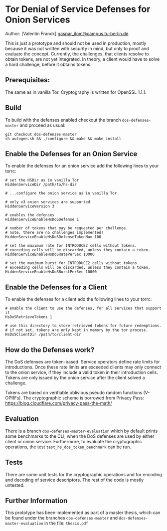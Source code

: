 # Tor Denial of Service Defenses for Onion Services
Author: [Valentin Franck] <gaspar_ilom@campus.tu-berlin.de>

This is just a prototype and should not be used in production, mostly because it was not written with security in mind, but only to proof and evaluate the concept.
Currently, the challenges, that clients resolve to obtain tokens, are not yet integrated. In theory, a client would have to solve a hard challenge, before it obtains tokens.

## Prerequisites:
The same as in vanilla Tor.
Cryptography is written for OpenSSL 1.1.1.

## Build
To build with the defenses enabled checkout the branch `dos-defenses-master` and proceed as usual:

    git checkout dos-defenses-master
    sh autogen.sh && ./configure && make && make install

## Enable the Defenses for an Onion Service
To enable the defenses for an onion service add the following lines to your torrc:

    # set the HSDir as in vanilla Tor
    HiddenServiceDir /path/to/hs-dir

    # ...configure the onion service as in vanilla Tor.

    # only v3 onion services are supported
    HiddenServiceVersion 3

    # enables the defenses
    HiddenServiceEnableHsDoSDefense 1

    # number of tokens that may be requested per challenge.
    # note, there are no challenges implemented!
    HiddenServiceEnableHsDoSDefenseTokenNum 100
    
    # set the maximum rate for INTRODUCE2 cells without tokens.
    # exceeding cells will be discarded, unless they contain a token.
    HiddenServiceEnableHsDoSRatePerSec 10000

    # set the maximum burst for INTRODUCE2 cells without tokens.
    # exceeding cells will be discarded, unless they contain a token.
    HiddenServiceEnableHsDoSBurstPerSec 10000

## Enable the Defenses for a Client
To enable the defenses for a client add the following lines to your torrc:

    # enable the client to use the defenses, for all services that support it
    HsDoSRetrieveTokens 1
    
    # use this directory to store retrieved tokens for future redemptions.
    # if not set, tokens are only kept in memory by the tor process.
    HsDoSClientDir /path/to/client-dir 

## How do the Defenses work?
The DoS defenses are token-based. Service operators define rate limits for introductions. Once these rate limits are exceeded clients may only connect to the onion service, if they include a valid token in their introduction cells. Tokens are only issued by the onion service after the client solved a challenge.

Tokens are based on verifiable oblivious pseudo random functions (V-OPRFs). The cryptographic scheme is borrowed from Privacy Pass: https://blog.cloudflare.com/privacy-pass-the-math/

## Evaluation
There is a branch `dos-defenses-master-evaluation` which by default prints some benchmarks to the CLI, when the DoS defenses are used by either client or onion service.
Furthermore, to evaluate the cryptographic operations, the test `test_hs_dos_token_benchmark` can be run.

## Tests
There are some unit tests for the cryptographic operations and for encoding and decoding of service descriptors. The rest of the code is mostly untested.

## Further Information
This prototype has been implemented as part of a master thesis, which can be found under the branches `dos-defenses-master` and `dos-defenses-master-evaluation` in the file: `thesis.pdf`